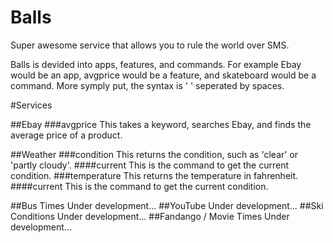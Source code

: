 Balls
=====

Super awesome service that allows you to rule the world over SMS.

Balls is devided into apps, features, and commands. For example Ebay would be an app, avgprice would be a feature, and skateboard would be a command.
More symply put, the syntax is '<app> <feature> <command>' seperated by spaces.

#Services

##Ebay
###avgprice
This takes a keyword, searches Ebay, and finds the average price of a product.

##Weather
###condition
This returns the condition, such as 'clear' or 'partly cloudy'.
####current
This is the command to get the current condition.
###temperature
This returns the temperature in fahrenheit.
####current
This is the command to get the current condition.

##Bus Times
Under development...
##YouTube
Under development...
##Ski Conditions
Under development...
##Fandango / Movie Times
Under development...